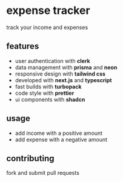 # expense tracker

track your income and expenses

## features

- user authentication with **clerk**
- data management with **prisma** and **neon**
- responsive design with **tailwind css**
- developed with **next.js** and **typescript**
- fast builds with **turbopack**
- code style with **prettier**
- ui components with **shadcn**

## usage

- add income with a positive amount
- add expense with a negative amount

## contributing

fork and submit pull requests
